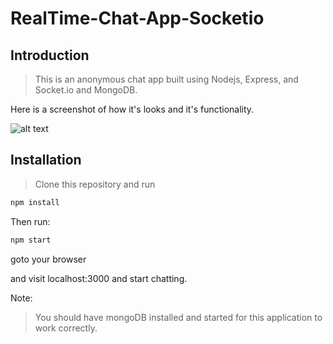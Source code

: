 # RealTime-Chat-App-Socketio

## Introduction

> This is an anonymous chat app built using Nodejs, Express, and Socket.io and MongoDB.

Here is a screenshot of how it's looks and it's functionality.

![alt text](https://github.com/juveria-manzar/RealTime-Chat-App-Socketio/blob/master/screenshots/readme-img.gif "Chat Screen Shot")

## Installation

> Clone this repository and run

```bash
npm install

```

Then run:

```bash
npm start
```

goto your browser

and visit localhost:3000 and start chatting.

Note:

> You should have mongoDB installed and started for this application to work correctly.
